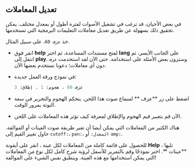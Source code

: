 ## تعديل المعاملات

في بعض الأحيان، قد ترغب في تشغيل الأصوات لفترة أطول أو بمعدل مختلف. يمكن تحقيق ذلك بسهولة عن طريق تعديل معاملات التعليمات البرمجية التي تستخدمها.

خذ `عزف 60`، على سبيل المثال.

- انقر فوق **help** لفتح مستندات المساعدة، ثم اختر **lang** على الجانب الأيسر، ثم انتقل إلى **play**. وسترون بعض الأمثلة على استخدامه. حتى الآن لقد استخدمت `عزف ` دون أي معاملات؛ دعونا نستخدم بعضها الآن.
- في نموذج ورقة العمل جديدة:
    
    ```ruby
    عزف 60 ، هجوم: 1 ، إطلاق: 3
    ```

- اضغط على زر **عزف ** لسماع صوت هذا اللحن. يتحكم الهجوم والتحرير في سعة النوتة بمرور الوقت.

- الآن قم بتغيير قيم الهجوم والإطلاق لمعرفة كيف تؤثر هذه المعاملات على اللحن.

هناك الكثير من المعاملات التي يمكن أيضا أن تغير طريقة صوت العينات أو الموالفة. حاول تغيير القيم إلى `cutoff:`، `pan:`، `المعدل:` أو `amp:`.

للحصول على قائمة كاملة من المعاملات لكل عينة ، انقر على أيقونة **Help** ، تليها **عينات **. اختر نموذجًا وقم بالتمرير للأسفل لرؤية شرح كامل لكل نوع من المعاملات التي يمكن استخدامها مع هذه العينة. وينطبق نفس الشيء على الموالفة!